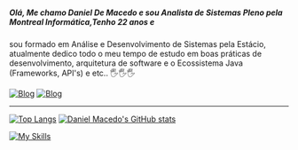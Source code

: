##### Olá, Me chamo Daniel De Macedo e sou Analista de Sistemas Pleno pela Montreal Informática,Tenho 22 anos e 
sou formado em Análise e Desenvolvimento de Sistemas pela Estácio, atualmente dedico todo o meu tempo de estudo em boas práticas de desenvolvimento, arquitetura de software
e o Ecossistema Java (Frameworks, API's) e etc.. 🖐️🖐️🖐️


[![Blog](https://img.shields.io/badge/LinkedIn-0077B5?style=for-the-badge&logo=linkedin&logoColor=white)](https://www.linkedin.com/in/daniel-macedo-b0350a239/)
[![Blog](https://img.shields.io/badge/GMAIL-0077B5?style=for-the-badge&logo=gmail&logoColor=red)](@danielmcd.dev@gmail.com)

<hr / > 

<div>
  
[![Top Langs](https://github-readme-stats.vercel.app/api?username=DanielMacedo7&theme=algolia&show_icons=true)](https://github.com/DanielMacedo7)
[![Daniel Macedo's GitHub stats](https://github-readme-stats.vercel.app/api/top-langs?username=DanielMacedo7&hide=html,scss,stylus,blade,jupyter%20notebook,python,css,shell,batchfile,dockerfile,typescript&theme=algolia&show_icons=true)](https://github.com/DanielMacedo7)

[![My Skills](https://skillicons.dev/icons?i=java,spring,postgres,mysql,jenkins,idea,eclipse,maven,html,js)](https://skillicons.dev) 

 
</div>


